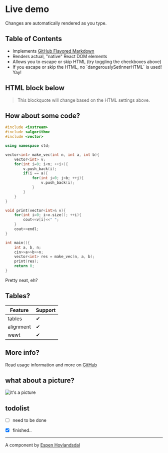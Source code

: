 # Live demo

Changes are automatically rendered as you type.

## Table of Contents

* Implements [GitHub Flavored Markdown](https://github.github.com/gfm/)
* Renders actual, "native" React DOM elements
* Allows you to escape or skip HTML (try toggling the checkboxes above)
* If you escape or skip the HTML, no \`dangerouslySetInnerHTML\` is used! Yay!

## HTML block below

<blockquote>
  This blockquote will change based on the HTML settings above.
</blockquote>

## How about some code?
```cpp
#include <iostream>
#include <algorithm>
#include <vector>

using namespace std;

vector<int> make_vec(int n, int a, int b){
    vector<int> v;
    for(int i=0; i<n; ++i+){
        v.push_back(i);
        if(i == a){
            for(int j=0; j<b; ++j){
                v.push_back(i);
            }
        }
    }
}

void print(vector<int>& v){
    for(int i=0; i<v.size(); ++i){
        cout<<v[i]<<" ";
    }
    cout<<endl;
}

int main(){
    int a, b, n;
    cin>>a>>b>>n;
    vector<int> res = make_vec(n, a, b);
    print(res);
    return 0;
}
```

Pretty neat, eh?

## Tables?

| Feature   | Support |
| --------- | ------- |
| tables    | ✔ |
| alignment | ✔ |
| wewt      | ✔ |

## More info?

Read usage information and more on [GitHub](//github.com/rexxars/react-markdown)

## what about a picture?
![it's a picture](http://h1.ioliu.cn/bing/VernalFalls_ZH-CN2664125316_1920x1080.jpg?imageslim)

## todolist
- [ ] need to be done
- [x] finished..


---------------

A component by [Espen Hovlandsdal](https://espen.codes/)